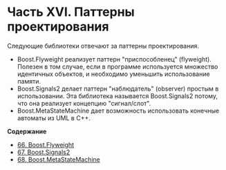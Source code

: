 # Часть XVI. Паттерны проектирования

Следующие библиотеки отвечают за паттерны проектирования.

* Boost.Flyweight реализует паттерн "приспособленец" (flyweight). Полезен в том случае, если в программе используется множество идентичных объектов, и необходимо уменьшить использование памяти.
* Boost.Signals2 делает паттерн "наблюдатель" (observer) простым в использовании. Эта библиотека называется Boost.Signals2 потому, что она реализует концепцию "сигнал/слот".
* Boost.MetaStateMachine дает возможность использовать конечные автоматы из UML в C++.

**Содержание**
* [66. Boost.Flyweight](boost.flyweight.md)
* [67. Boost.Signals2](boost.signals2.md)
* [68. Boost.MetaStateMachine](boost.msm.md)
